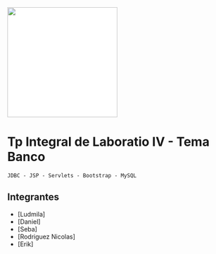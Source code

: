 <img style="background-color: #FFF;width: 250px;" src="https://frgp.cvg.utn.edu.ar/pluginfile.php/1/theme_snap/logo/1697941287/logo-utn-siglas.png">

# Tp Integral de Laboratio IV - Tema Banco

```JDBC - JSP - Servlets - Bootstrap - MySQL ```



## Integrantes
- [Ludmila]
- [Daniel]
- [Seba]
- [Rodriguez Nicolas]
- [Erik]

